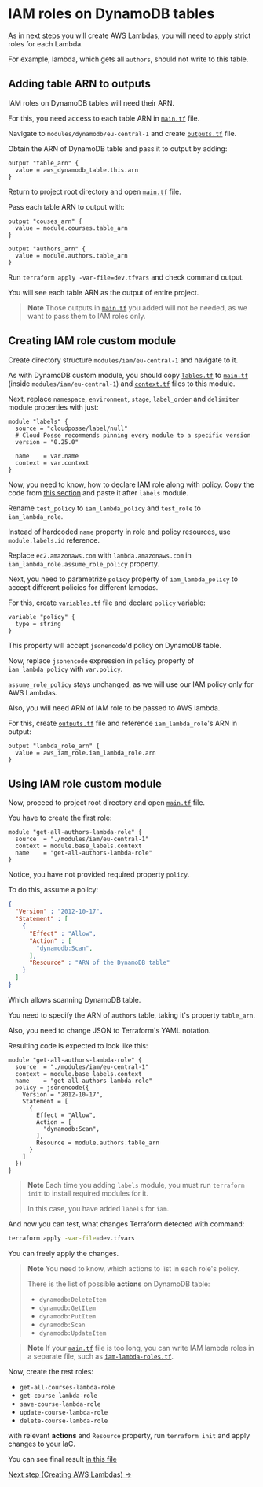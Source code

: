 # IAM roles on DynamoDB tables

As in next steps you will create AWS Lambdas, you will need to apply
strict roles for each Lambda.

For example, lambda, which gets all `authors`, should not write to this table.

## Adding table ARN to outputs

IAM roles on DynamoDB tables will need their ARN.

For this, you need access to each table ARN in [`main.tf`](../main.tf) file.

Navigate to `modules/dynamodb/eu-central-1` and create [`outputs.tf`](../modules/dynamodb/outputs.tf) file.

Obtain the ARN of DynamoDB table and pass it to output by adding:

```hcl
output "table_arn" {
  value = aws_dynamodb_table.this.arn
}
```

Return to project root directory and open [`main.tf`](../main.tf) file.

Pass each table ARN to output with:

```hcl
output "couses_arn" {
  value = module.courses.table_arn
}

output "authors_arn" {
  value = module.authors.table_arn
}
```

Run `terraform apply -var-file=dev.tfvars` and check command output.

You will see each table ARN as the output of entire project.

> **Note**
> Those outputs in [`main.tf`](../main.tf) you added will not be needed, as we want to pass them to IAM roles only.

## Creating IAM role custom module

Create directory structure `modules/iam/eu-central-1` and navigate to it.

As with DynamoDB custom module, you should copy [`lables.tf`](../labels.tf) to [`main.tf`](../modules/iam/eu-central-1/main.tf) (inside `modules/iam/eu-central-1`) and
[`context.tf`](../context.tf) files to this module.

Next, replace `namespace`, `environment`, `stage`, `label_order` and `delimiter`
module properties with just:

```hcl
module "labels" {
  source = "cloudposse/label/null"
  # Cloud Posse recommends pinning every module to a specific version
  version = "0.25.0"

  name    = var.name
  context = var.context
}
```

Now, you need to know, how to declare IAM role along with policy.
Copy the code from [this section](https://registry.terraform.io/providers/hashicorp/aws/latest/docs/resources/iam_role_policy#example-usage)
and paste it after `labels` module.

Rename `test_policy` to `iam_lambda_policy` and `test_role` to `iam_lambda_role`.

Instead of hardcoded `name` property in role and policy resources, use
`module.labels.id` reference.

Replace `ec2.amazonaws.com` with `lambda.amazonaws.com` in `iam_lambda_role.assume_role_policy`
property.

Next, you need to parametrize `policy` property of `iam_lambda_policy` to
accept different policies for different lambdas.

For this, create [`variables.tf`](../modules/iam/eu-central-1/variables.tf) file and declare `policy` variable:

```hcl
variable "policy" {
  type = string
}
```

This property will accept `jsonencode`'d policy on DynamoDB table.

Now, replace `jsonencode` expression in `policy` property of `iam_lambda_policy` with `var.policy`.

`assume_role_policy` stays unchanged, as we will use our IAM policy only for AWS Lambdas.

Also, you will need ARN of IAM role to be passed to AWS lambda.

For this, create [`outputs.tf`](../modules/iam/eu-central-1/outputs.tf) file
and reference `iam_lambda_role`'s ARN in output:

```hcl
output "lambda_role_arn" {
  value = aws_iam_role.iam_lambda_role.arn
}
```

## Using IAM role custom module

Now, proceed to project root directory and open [`main.tf`](../main.tf) file.

You have to create the first role:

```hcl
module "get-all-authors-lambda-role" {
  source  = "./modules/iam/eu-central-1"
  context = module.base_labels.context
  name    = "get-all-authors-lambda-role"
}
```

Notice, you have not provided required property `policy`.

To do this, assume a policy:

```JSON
{
  "Version" : "2012-10-17",
  "Statement" : [
    {
      "Effect" : "Allow",
      "Action" : [
        "dynamodb:Scan",
      ],
      "Resource" : "ARN of the DynamoDB table"
    }
  ]
}
```

Which allows scanning DynamoDB table.

You need to specify the ARN of `authors` table, taking it's property `table_arn`.

Also, you need to change JSON to Terraform's YAML notation.

Resulting code is expected to look like this:

```hcl
module "get-all-authors-lambda-role" {
  source  = "./modules/iam/eu-central-1"
  context = module.base_labels.context
  name    = "get-all-authors-lambda-role"
  policy = jsonencode({
    Version = "2012-10-17",
    Statement = [
      {
        Effect = "Allow",
        Action = [
          "dynamodb:Scan",
        ],
        Resource = module.authors.table_arn
      }
    ]
  })
}
```

> **Note**
> Each time you adding `labels` module, you must run `terraform init`
> to install required modules for it.
>
> In this case, you have added `labels` for `iam`.

And now you can test, what changes Terraform detected with command:

```bash
terraform apply -var-file=dev.tfvars
```

You can freely apply the changes.

> **Note**
> You need to know, which actions to list in each role's policy.
>
> There is the list of possible **actions** on DynamoDB table:
>
> - `dynamodb:DeleteItem`
> - `dynamodb:GetItem`
> - `dynamodb:PutItem`
> - `dynamodb:Scan`
> - `dynamodb:UpdateItem`

> **Note**
> If your [`main.tf`](../main.tf) file is too long, you can write
> IAM lambda roles in a separate file, such as [`iam-lambda-roles.tf`](../iam-lambda-roles.tf).

Now, create the rest roles:

- `get-all-courses-lambda-role`
- `get-course-lambda-role`
- `save-course-lambda-role`
- `update-course-lambda-role`
- `delete-course-lambda-role`

with relevant **actions** and `Resource` property, run `terraform init`
and apply changes to your IaC.

You can see final result [in this file](../iam-lambda-roles.tf)

[Next step (Creating AWS Lambdas) →](./lambdas.md)

